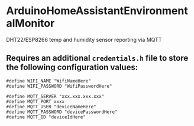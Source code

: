 # ArduinoHomeAssistantEnvironmentalMonitor
DHT22/ESP8266 temp and humidity sensor reporting via MQTT

## Requires an additional `credentials.h` file to store the following configuration values:
```
#define WIFI_NAME "WifiNameHere"
#define WIFI_PASSWORD "WifiPasswordHere"

#define MQTT_SERVER "xxx.xxx.xxx.xxx"
#define MQTT_PORT xxxx
#define MQTT_USER "deviceNameHere"
#define MQTT_PASSWORD "devicePasswordHere"
#define MQTT_ID "deviceIdHere"
```
